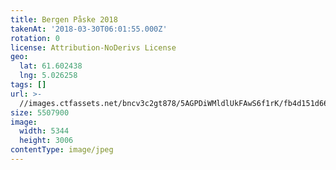 ```yaml
---
title: Bergen Påske 2018
takenAt: '2018-03-30T06:01:55.000Z'
rotation: 0
license: Attribution-NoDerivs License
geo:
  lat: 61.602438
  lng: 5.026258
tags: []
url: >-
  //images.ctfassets.net/bncv3c2gt878/5AGPDiWMldlUkFAwS6f1rK/fb4d151d66c1abba7190991c220ca4f2/bergen-pske-2018_40282861895_o
size: 5507900
image:
  width: 5344
  height: 3006
contentType: image/jpeg
---
```


